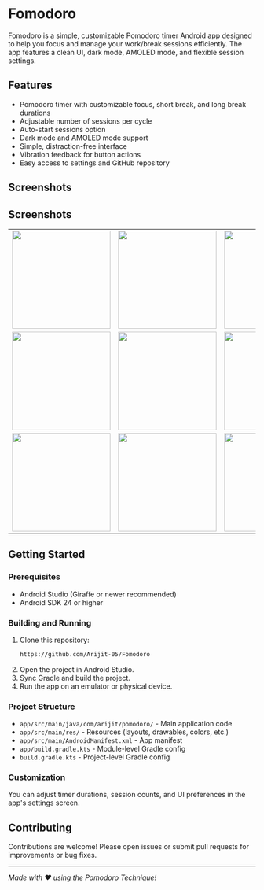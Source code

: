 # Fomodoro

Fomodoro is a simple, customizable Pomodoro timer Android app designed to help you focus and manage your work/break sessions efficiently. The app features a clean UI, dark mode, AMOLED mode, and flexible session settings.

## Features

- Pomodoro timer with customizable focus, short break, and long break durations
- Adjustable number of sessions per cycle
- Auto-start sessions option
- Dark mode and AMOLED mode support
- Simple, distraction-free interface
- Vibration feedback for button actions
- Easy access to settings and GitHub repository

## Screenshots
## Screenshots

<table>
  <tr>
    <td><img src="https://github.com/user-attachments/assets/faba92a6-6423-437e-8eff-7968a6b04c17" width="200"/></td>
    <td><img src="https://github.com/user-attachments/assets/4f6f8742-100f-4a31-be0a-214560984960" width="200"/></td>
    <td><img src="https://github.com/user-attachments/assets/c6691ff3-78ec-4e96-ae03-9e4f35fa7adb" width="200"/></td>
  </tr>
  <tr>
    <td><img src="https://github.com/user-attachments/assets/b3bfc1a6-40f0-43a6-ae7c-9ea60ccc1137" width="200"/></td>
    <td><img src="https://github.com/user-attachments/assets/5f745880-8f4e-4183-834c-87fb862ea67d" width="200"/></td>
    <td><img src="https://github.com/user-attachments/assets/88d0cbe9-3613-40d0-ac0a-45d6e6fbfe76" width="200"/></td>
  </tr>
  <tr>
    <td><img src="https://github.com/user-attachments/assets/d7718d8c-bedb-4513-8a08-10209177865f" width="200"/></td>
    <td><img src="https://github.com/user-attachments/assets/74dc78b6-d2f1-485c-9e17-bf5855ee1b62" width="200"/></td>
    <td><img src="https://github.com/user-attachments/assets/cba693e6-78b8-40e8-9e92-b5c2c587c82e" width="200"/></td>
  </tr>
</table>

## Getting Started

### Prerequisites

- Android Studio (Giraffe or newer recommended)
- Android SDK 24 or higher

### Building and Running

1. Clone this repository:
    ```sh
    https://github.com/Arijit-05/Fomodoro
    ```
2. Open the project in Android Studio.
3. Sync Gradle and build the project.
4. Run the app on an emulator or physical device.

### Project Structure

- `app/src/main/java/com/arijit/pomodoro/` - Main application code
- `app/src/main/res/` - Resources (layouts, drawables, colors, etc.)
- `app/src/main/AndroidManifest.xml` - App manifest
- `app/build.gradle.kts` - Module-level Gradle config
- `build.gradle.kts` - Project-level Gradle config

### Customization

You can adjust timer durations, session counts, and UI preferences in the app's settings screen.

## Contributing

Contributions are welcome! Please open issues or submit pull requests for improvements or bug fixes.

---

*Made with ❤️ using the Pomodoro Technique!*
